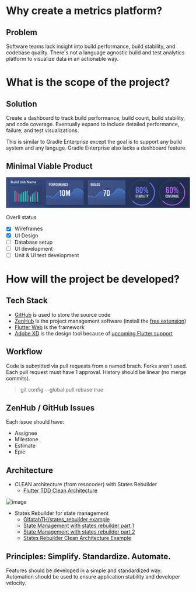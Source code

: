 # Why create a metrics platform?

## Problem

Software teams lack insight into build performance, build stability, and codebase quality. There's not a language agnostic build and test analytics platform to visualize data in an actionable way.

# What is the scope of the project?

## Solution

Create a dashboard to track build performance, build count, build stability, and code coverage. Eventually expand to include detailed performance, failure, and test visualizations.

This is similar to Gradle Enterprise except the goal is to support any build system and any languge. Gradle Enterprise also lacks a dashboard feature.

## Minimal Viable Product

![](../design/design.png)

Overll status

- [x] Wireframes
- [x] UI Design
- [ ] Database setup
- [ ] UI development
- [ ] Unit & UI test development

# How will the project be developed?

## Tech Stack

- [GitHub](https://github.com/software-platform/metrics) is used to store the source code
- [ZenHub](https://www.zenhub.com/) is the project management software (install the [free extension](https://www.zenhub.com/extension))
- [Flutter Web](https://flutter.dev/web) is the framework
- [Adobe XD](https://www.adobe.com/products/xd.html) is the design tool because of [upcoming Flutter support](https://theblog.adobe.com/xd-flutter-plugin-generate-dart-code-design-elements/)

## Workflow

Code is submitted via pull requests from a named brach. Forks aren't used. Each pull request must have 1 approval. History should be linear (no merge commits).

> git config --global pull.rebase true

## ZenHub / GitHub Issues

Each issue should have:

* Assignee
* Milestone
* Estimate
* Epic

## Architecture

- CLEAN architecture (from resocoder) with States Rebuilder
  - [Flutter TDD Clean Architecture](https://resocoder.com/2019/08/27/flutter-tdd-clean-architecture-course-1-explanation-project-structure/)

![image](https://user-images.githubusercontent.com/1173057/72225104-593e9080-3536-11ea-89a4-9650cac25340.png)

- States Rebuilder for state management
  - [GIfatahTH/states_rebuilder example](https://github.com/GIfatahTH/states_rebuilder/tree/master/example)
  - [State Management with states rebuilder part 1](https://medium.com/flutter-community/state-management-gymnastics-using-states-rebuilder-part-1-3ba3a6abf9c7)
  - [State Management with states rebuilder part 2](https://medium.com/flutter-community/state-management-gymnastics-using-states-rebuilder-part-2-a7fa0dd7dc51)
  - [States Rebuilder Clean Architecture Example](https://github.com/GIfatahTH/states-rebuilder-examples/tree/master/007-clean_architecture_dane_mackier_app)

## Principles: Simplify. Standardize. Automate.

Features should be developed in a simple and standardized way. Automation should be used to ensure application stability and developer velocity.

